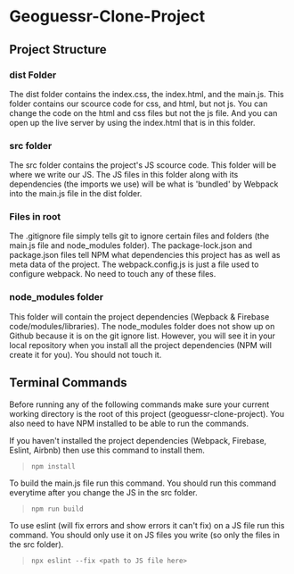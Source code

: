 # Geoguessr-Clone-Project

## Project Structure

### dist Folder
The dist folder contains the index.css, the index.html, and the main.js. This folder contains our scource code for css, and html, but not js.
You can change the code on the html and css files but not the js file. And you can open up the live server by using the index.html that is in this folder.  

### src folder
The src folder contains the project's JS scource code. This folder will be where we write our JS.
The JS files in this folder along with its dependencies (the imports we use) will be what is 'bundled' by Webpack 
into the main.js file in the dist folder. 

### Files in root
The .gitignore file simply tells git to ignore certain files and folders (the main.js file and node_modules folder). 
The package-lock.json and package.json files tell NPM what dependencies this project has as well as meta data of the project.
The webpack.config.js is just a file used to configure webpack. No need to touch any of these files. 

### node_modules folder
This folder will contain the project dependencies (Wepback & Firebase code/modules/libraries).
The node_modules folder does not show up on Github because it is on the git ignore list. However, you will see it in your local repository when you install
all the project dependencies (NPM will create it for you). You should not touch it. 


## Terminal Commands
Before running any of the following commands make sure your current working directory is the root of this project (geoguessr-clone-project).
You also need to have NPM installed to be able to run the commands.

If you haven't installed the project dependencies (Webpack, Firebase, Eslint, Airbnb) then use this command to install them.  
> `npm install`

To build the main.js file run this command. You should run this command everytime after you change the JS in the src folder.  
> `npm run build`

To use eslint (will fix errors and show errors it can't fix) on a JS file run this command. You should only use it on JS files you write (so only the files in the src folder).
> `npx eslint --fix <path to JS file here>`